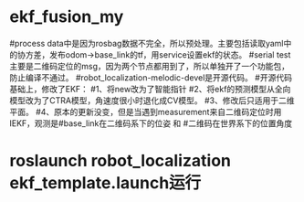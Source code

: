 # ekf_fusion_my
#process data中是因为rosbag数据不完全，所以预处理。主要包括读取yaml中的协方差，发布odom->base_link的tf，用service设置ekf的状态。
#serial test主要是二维码定位的msg，因为两个节点都用到了，所以单独开了一个功能包，防止编译不通过。
#robot_localization-melodic-devel是开源代码。
#开源代码基础上，修改了EKF：
#1、将new改为了智能指针
#2、将ekf的预测模型从全向模型改为了CTRA模型，角速度很小时退化成CV模型。
#3、修改后只适用于二维平面。
#4、原本的更新没变，但是当遇到measurement来自二维码定位时用IEKF，观测是#base_link在二维码系下的位姿 和 #二维码在世界系下的位置角度
#
# roslaunch robot_localization ekf_template.launch运行
